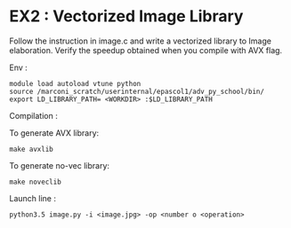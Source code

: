 EX2 : Vectorized Image Library
===============================

Follow the instruction in image.c and write a vectorized library to Image elaboration.
Verify the speedup obtained when you compile with AVX flag.

Env :

    module load autoload vtune python
    source /marconi_scratch/userinternal/epascol1/adv_py_school/bin/
    export LD_LIBRARY_PATH= <WORKDIR> :$LD_LIBRARY_PATH

Compilation :

To generate AVX library:

    make avxlib

To generate no-vec library:

    make noveclib

Launch line : 

    python3.5 image.py -i <image.jpg> -op <number o <operation>
